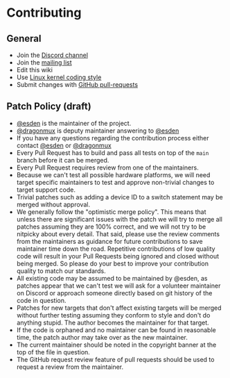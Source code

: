 # Contributing

## General
* Join the [Discord channel](https://discord.gg/P7FYThy)
* Join the [mailing list](http://sourceforge.net/p/blackmagicdebug/mailman/)
* Edit this wiki
* Use [Linux kernel coding style](https://www.kernel.org/doc/html/latest/process/coding-style.html)
* Submit changes with [GitHub pull-requests](https://guides.github.com/introduction/flow/)

## Patch Policy (draft)
 - [@esden](https://github.com/esden) is the maintainer of the project.
 - [@dragonmux](https://github.com/dragonmux) is deputy maintainer answering to [@esden](https://github.com/esden)
 - If you have any questions regarding the contribution process either contact [@esden](https://github.com/esden) or [@dragonmux](https://github.com/dragonmux)
 - Every Pull Request has to build and pass all tests on top of the `main` branch before it can be merged.
 - Every Pull Request requires review from one of the maintainers.
 - Because we can't test all possible hardware platforms, we will need target specific maintainers to test and approve non-trivial changes to target support code.
 - Trivial patches such as adding a device ID to a switch statement may be merged without approval.
 - We generally follow the "optimistic merge policy". This means that unless there are significant issues with the patch we will try to merge all patches assuming they are 100% correct, and we will not try to be nitpicky about every detail. That said, please use the review comments from the maintainers as guidance for future contributions to save maintainer time down the road. Repetitive contributions of low quality code will result in your Pull Requests being ignored and closed without being merged. So please do your best to improve your contribution quality to match our standards.
 - All existing code may be assumed to be maintained by @esden, as patches appear that we can't test we will ask for a volunteer maintainer on Discord or approach someone directly based on git history of the code in question.
 - Patches for new targets that don't affect existing targets will be merged
without further testing assuming they conform to style and don't do anything stupid.  The author becomes the maintainer for that target.
 - If the code is orphaned and no maintainer can be found in reasonable time, the patch author may take over as the new maintainer.
 - The current maintainer should be noted in the copyright banner at the top of the file in question.
 - The GitHub request review feature of pull requests should be used to request a review from the maintainer.
